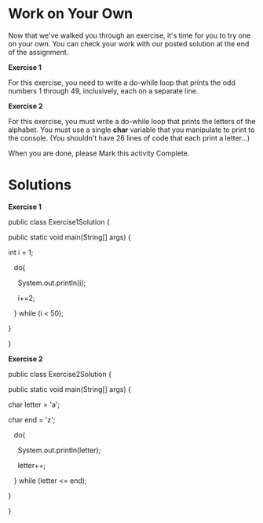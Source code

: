 Work on Your Own
================

Now that we've walked you through an exercise, it's time for you to try one on your own. You can check your work with our posted solution at the end of the assignment.

**Exercise 1**

For this exercise, you need to write a do-while loop that prints the odd numbers 1 through 49, inclusively, each on a separate line.

**Exercise 2**

For this exercise, you must write a do-while loop that prints the letters of the alphabet. You must use a single **char** variable that you manipulate to print to the console. (You shouldn't have 26 lines of code that each print a letter...)

When you are done, please Mark this activity Complete.

Solutions
=========

**Exercise 1**

public class Exercise1Solution {

public static void main(String\[\] args) {

int i = 1;

   do{

     System.out.println(i);

     i+=2;

   } while (i < 50);

}

}

**Exercise 2**

public class Exercise2Solution {

public static void main(String\[\] args) {

char letter = 'a';

char end = 'z';

   do{

     System.out.println(letter);

     letter++;

   } while (letter <= end);

}

}